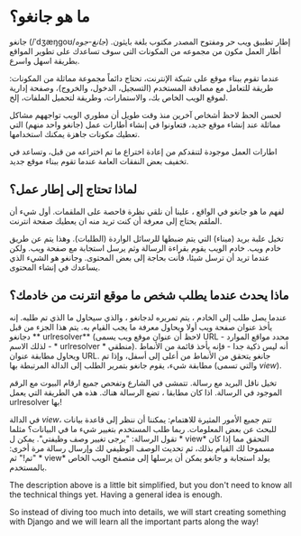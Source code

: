 # ما هو جانغو؟

جانغو (/ˈdʒæŋɡoʊ/*جانغ-جوه*) إطار تطبيق ويب حر ومفتوح المصدر مكتوب بلغة بايثون. أطار العمل مكون من مجموعه من المكونات التى سوف تساعدك على تطوير المواقع بطريقة اسهل واسرع.

عندما تقوم ببناء موقع على شبكة الإنترنت، تحتاج دائماً مجموعة مماثلة من المكونات: طريقة للتعامل مع مصادقة المستخدم (التسجيل، الدخول، والخروج)، وصفحة إدارية لموقع الويب الخاص بك، والاستمارات، وطريقة لتحميل الملفات، إلخ.

لحسن الحظ لاحظ أشخاص آخرين منذ وقت طويل أن مطوري الويب تواجههم مشاكل مماثلة عند إنشاء موقع جديد، فتعاونوا في إنشاء أطارات عمل (جانغو واحد منهم) التي تعطيك مكونات جاهزة يمكنك استخدامها.

اطارات العمل موجودة لتنقدكم من إعادة اختراع ما تم اختراعه من قبل، وتساعد في تخفيف بعض النفقات العامة عندما تقوم ببناء موقع جديد.

## لماذا تحتاج إلى إطار عمل؟

لفهم ما هو جانغو في الواقع ، علينا أن نلقي نظرة فاحصة على الملقمات. أول شيء أن الملقم يحتاج إلى معرفة أن كنت تريد منه ان يعطيك صفحة انترنت.

تخيل علبة بريد (ميناء) التي يتم ضبطها للرسائل الواردة (الطلبات). وهذا يتم عن طريق خادم ويب. خادم الويب يقوم بقراءة الرسالة وثم يرسل استجابة مع صفحة ويب. ولكن عندما تريد أن ترسل شيئا، فأنت بحاجة إلى بعض المحتوى. وجانغو هو الشيء الذي يساعدك في إنشاء المحتوى.

## ماذا يحدث عندما يطلب شخص ما موقع انترنت من خادمك؟

عندما يصل طلب إلى الخادم ، يتم تمريره لدجانغو ، والذي سيحاول ما الذي تم طلبه. إنه يأخذ عنوان صفحة ويب أولا ويحاول معرفة ما يجب القيام به. يتم هذا الجزء من قبل دجانغو ** urlresolver** (لاحظ أن عنوان موقع ويب يسمى URL - محدد مواقع الموارد - لذلك الاسم * urlresolver * منطقي). أنه ليس ذكية جدا - فإنه يأخذ قائمة من الأنماط ويحاول مطابقة عنوان URL. جانغو يتحقق من الأنماط من أعلى إلى أسفل، وإذا تم مطابقة شيء، يقوم جانغو بتمرير الطلب إلى الدالة المرتبطة بها (والتي تسمى *view*).

تخيل ناقل البريد مع رسالة. تتمشى في الشارع وتفحص جميع ارقام البيوت مع الرقم الموجود في الرسالة. اذا كان مطابقا ، تضع الرسالة هناك. هذه هي الطريقة التي يعمل urlresolver بها!

في الدالة *view*، تتم جميع الأمور المثيرة للاهتمام: يمكننا أن ننظر إلى قاعدة بيانات للبحث عن بعض المعلومات. ربما طلب المستخدم بتغيير شيء ما في البيانات؟ مثلما تقول الرسالة: "يرجى تغيير وصف وظيفتي". يمكن ل * view* التحقق مما إذا كان مسموحا لك القيام بذلك، ثم تحديث الوصف الوظيفي لك وإرسال رسالة مرة أخرى: "تم!" ثم * view* يولد استجابة و جانغو يمكن أن يرسلها إلى متصفح الويب الخاص بالمستخدم.

The description above is a little bit simplified, but you don't need to know all the technical things yet. Having a general idea is enough.

So instead of diving too much into details, we will start creating something with Django and we will learn all the important parts along the way!